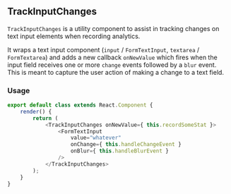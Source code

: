 ## TrackInputChanges

`TrackInputChanges` is a utility component to assist in tracking changes on
text input elements when recording analytics.

It wraps a text input component
(`input` / `FormTextInput`, `textarea` / `FormTextarea`) and adds a new
callback `onNewValue` which fires when the input field receives one or more
`change` events followed by a `blur` event. This is meant to capture the user
action of making a change to a text field.

### Usage

```js
export default class extends React.Component {
	render() {
		return (
			<TrackInputChanges onNewValue={ this.recordSomeStat }>
				<FormTextInput
					value="whatever"
					onChange={ this.handleChangeEvent }
					onBlur={ this.handleBlurEvent }
				/>
			</TrackInputChanges>
		);
	}
}
```
